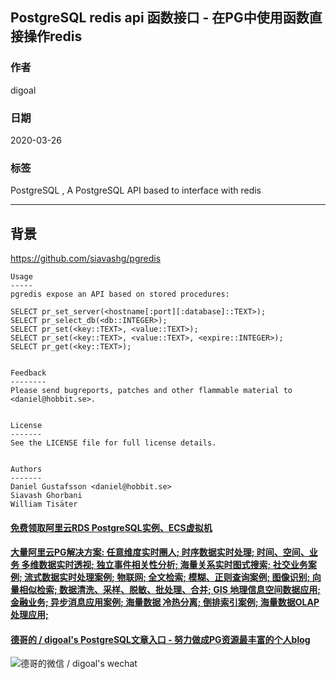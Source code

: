 ## PostgreSQL redis api 函数接口 - 在PG中使用函数直接操作redis   
              
### 作者               
digoal              
              
### 日期                                          
2020-03-26               
              
### 标签                                                
PostgreSQL , A PostgreSQL API based to interface with redis   
              
----               
              
## 背景       
https://github.com/siavashg/pgredis  
  
```  
Usage  
-----  
pgredis expose an API based on stored procedures:  
  
SELECT pr_set_server(<hostname[:port][:database]::TEXT>);  
SELECT pr_select_db(<db::INTEGER>);  
SELECT pr_set(<key::TEXT>, <value::TEXT>);  
SELECT pr_set(<key::TEXT>, <value::TEXT>, <expire::INTEGER>);  
SELECT pr_get(<key::TEXT>);  
  
  
Feedback  
--------  
Please send bugreports, patches and other flammable material to <daniel@hobbit.se>.  
  
  
License  
-------  
See the LICENSE file for full license details.  
  
  
Authors  
-------  
Daniel Gustafsson <daniel@hobbit.se>  
Siavash Ghorbani  
William Tisäter  
```   
  
  
  
  
  
  
  
  
  
  
  
  
  
  
  
  
  
  
#### [免费领取阿里云RDS PostgreSQL实例、ECS虚拟机](https://www.aliyun.com/database/postgresqlactivity "57258f76c37864c6e6d23383d05714ea")
  
  
#### [大量阿里云PG解决方案: 任意维度实时圈人; 时序数据实时处理; 时间、空间、业务 多维数据实时透视; 独立事件相关性分析; 海量关系实时图式搜索; 社交业务案例; 流式数据实时处理案例; 物联网; 全文检索; 模糊、正则查询案例; 图像识别; 向量相似检索; 数据清洗、采样、脱敏、批处理、合并; GIS 地理信息空间数据应用; 金融业务; 异步消息应用案例; 海量数据 冷热分离; 倒排索引案例; 海量数据OLAP处理应用;](https://yq.aliyun.com/topic/118 "40cff096e9ed7122c512b35d8561d9c8")
  
  
#### [德哥的 / digoal's PostgreSQL文章入口 - 努力做成PG资源最丰富的个人blog](https://github.com/digoal/blog/blob/master/README.md "22709685feb7cab07d30f30387f0a9ae")
  
  
![德哥的微信 / digoal's wechat](../pic/digoal_weixin.jpg "f7ad92eeba24523fd47a6e1a0e691b59")
  
